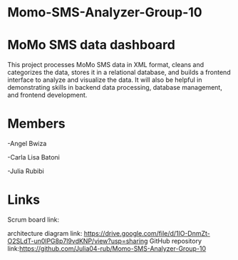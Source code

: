 # Momo-SMS-Analyzer-Group-10
 
#  MoMo SMS data dashboard
  
This project processes MoMo SMS data in XML format, cleans and categorizes the data, stores it in a relational database, and builds a frontend interface to analyze and visualize the data. It will also be helpful in demonstrating skills in backend data processing, database management, and frontend development.

# Members

-Angel Bwiza

-Carla Lisa Batoni

-Julia Rubibi

# Links

Scrum board link:

architecture diagram link: https://drive.google.com/file/d/1lO-DnmZt-O2SLdT-un0lPG8p7l9vdKNP/view?usp=sharing
GitHub repository link:https://github.com/Julia04-rub/Momo-SMS-Analyzer-Group-10

